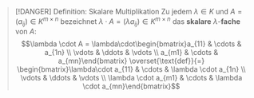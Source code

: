 > [!DANGER] Definition: Skalare Multiplikation
> Zu jedem $\lambda\in K$ und $A = (a_{ij})\in K^{m\times n}$ bezeichnet $\lambda\cdot A = (\lambda a_{ij}) \in K^{m\times n}$ das **skalare**  $\lambda$-**fache** von $A$:
> $$\lambda \cdot A = \lambda\cdot\begin{bmatrix}a_{11} & \cdots & a_{1n} \\ \vdots & \ddots & \vdots \\ a_{m1} & \cdots & a_{mn}\end{bmatrix} \overset{\text{def}}{=} \begin{bmatrix}\lambda\cdot a_{11} & \cdots & \lambda \cdot a_{1n} \\ \vdots & \ddots & \vdots \\ \lambda \cdot a_{m1} & \cdots & \lambda \cdot a_{mn}\end{bmatrix}$$
